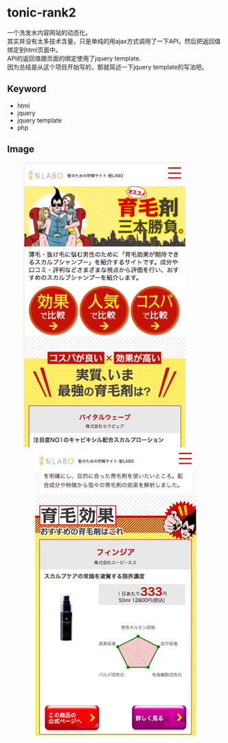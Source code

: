 # tonic-rank2
一个洗发水内容网站的动态化。  
其实并没有太多技术含量，只是单纯的用ajax方式调用了一下API，然后把返回值绑定到html页面中。  
API的返回值跟页面的绑定使用了jquery template.  
因为总结是从这个项目开始写的，那就简述一下jquery template的写法吧。  

## Keyword
- html
- jquery
- jquery template
- php

## Image
<p align="center">
<img src="https://github.com/lius55/tonic-rank2/blob/master/r1.png"></img>
&nbsp;&nbsp;&nbsp;&nbsp;&nbsp;&nbsp;&nbsp;&nbsp;&nbsp;&nbsp;&nbsp;&nbsp;
<img src="https://github.com/lius55/tonic-rank2/blob/master/r2.png"></img>
</p>
